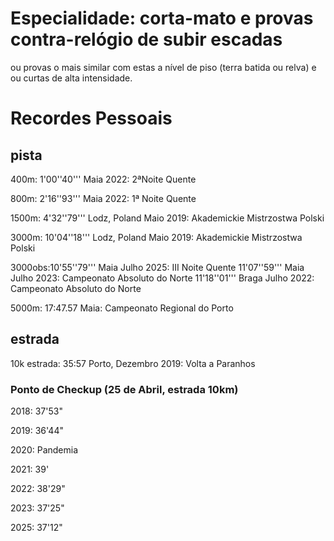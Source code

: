 # Especialidade: corta-mato e provas contra-relógio de subir escadas
ou provas o mais similar com estas a nível de piso (terra batida ou relva) e ou curtas de alta intensidade.

# Recordes Pessoais

## pista
400m: 1'00''40''' Maia 2022: 2ªNoite Quente

800m: 2'16''93''' Maia 2022: 1ª Noite Quente

1500m: 4'32''79''' Lodz, Poland Maio 2019: Akademickie Mistrzostwa Polski

3000m: 10'04''18''' Lodz, Poland Maio 2019: Akademickie Mistrzostwa Polski

3000obs:10'55''79''' Maia Julho 2025: III Noite Quente
        11'07''59''' Maia Julho 2023: Campeonato Absoluto do Norte
        11'18''01''' Braga Julho 2022: Campeonato Absoluto do Norte 

5000m: 	17:47.57 Maia: Campeonato Regional do Porto

## estrada
10k estrada: 35:57 Porto, Dezembro 2019: Volta a Paranhos


### Ponto de Checkup (25 de Abril, estrada 10km)

2018: 37'53"

2019: 36'44"

2020: Pandemia

2021: 39'

2022: 38'29"

2023: 37'25"

2025: 37'12"
